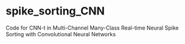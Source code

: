 # spike_sorting_CNN
Code for CNN-t in Multi-Channel Many-Class Real-time Neural Spike Sorting with Convolutional Neural Networks
